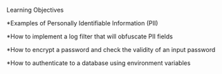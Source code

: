 Learning Objectives

*Examples of Personally Identifiable Information (PII)

*How to implement a log filter that will obfuscate PII fields

*How to encrypt a password and check the validity of an input password

*How to authenticate to a database using environment variables
